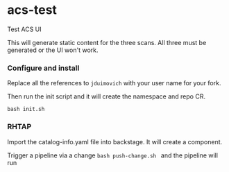 # acs-test
Test ACS UI 

This will generate static content for the three scans.
All three must be generated or the UI won't work.

### Configure and install

Replace all the references to `jduimovich` with your user name for your fork. 

Then run the init script and it will create the namespace and repo CR. 
```
bash init.sh
``` 

### RHTAP

Import the catalog-info.yaml file into backstage. It will create a component.

Trigger a pipeline  via a change `bash push-change.sh ` and the pipeline will run  
 
